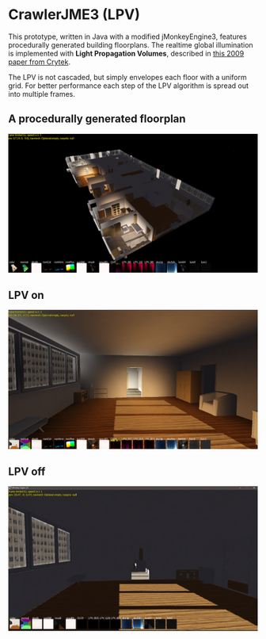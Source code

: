 # CrawlerJME3 (LPV)

This prototype, written in Java with a modified jMonkeyEngine3, features procedurally generated building floorplans.
The realtime global illumination is implemented with <b>Light Propagation Volumes</b>,
described in <a href="https://advances.realtimerendering.com/s2009/Light_Propagation_Volumes.pdf"> this 2009 paper from Crytek</a>.

The LPV is not cascaded, but simply envelopes each floor with a uniform grid.
For better performance each step of the LPV algorithm is spread out into multiple frames.

## A procedurally generated floorplan
![Procgen Floorplan](https://github.com/ArthurKnauer/CrawlerJME3/blob/main/floorplan.png?raw=true)

## LPV on
![LPV_on](https://github.com/ArthurKnauer/CrawlerJME3/blob/main/LPV_on.png?raw=true)

## LPV off
![LPV_off](https://github.com/ArthurKnauer/CrawlerJME3/blob/main/LPV_off.png?raw=true)
